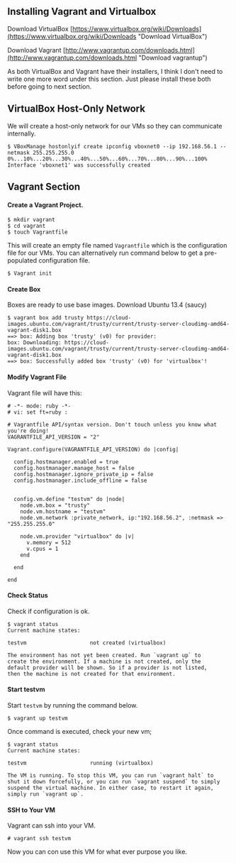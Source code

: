 ## Installing Vagrant and Virtualbox

Download VirtualBox
[https://www.virtualbox.org/wiki/Downloads](https://www.virtualbox.org/wiki/Downloads "Download VirtualBox")

Download Vagrant
[http://www.vagrantup.com/downloads.html](http://www.vagrantup.com/downloads.html "Download vagrantup")

As both VirtualBox and Vagrant have their installers, I think I don't need to write one more word under this section. Just please install these both before going to next section.

## VirtualBox Host-Only Network

We will create a host-only network for our VMs so they can communicate internally.

    $ VBoxManage hostonlyif create ipconfig vboxnet0 --ip 192.168.56.1 --netmask 255.255.255.0
    0%...10%...20%...30%...40%...50%...60%...70%...80%...90%...100%
    Interface 'vboxnet1' was successfully created

## Vagrant Section

#### Create a Vagrant Project.

    $ mkdir vagrant
    $ cd vagrant
    $ touch Vagrantfile

This will create an empty file named ```Vagrantfile``` which is the configuration file for our VMs. You can alternatively run command below to get a pre-populated configuration file.
    
    $ Vagrant init


#### Create Box

Boxes are ready to use base images. Download Ubuntu 13.4 (saucy)

    $ vagrant box add trusty https://cloud-images.ubuntu.com/vagrant/trusty/current/trusty-server-cloudimg-amd64-vagrant-disk1.box
    ==> box: Adding box 'trusty' (v0) for provider:
    box: Downloading: https://cloud-images.ubuntu.com/vagrant/trusty/current/trusty-server-cloudimg-amd64-vagrant-disk1.box
    ==> box: Successfully added box 'trusty' (v0) for 'virtualbox'!

#### Modify Vagrant File

Vagrant file will have this:

    # -*- mode: ruby -*-
    # vi: set ft=ruby :

    # Vagrantfile API/syntax version. Don't touch unless you know what you're doing!
    VAGRANTFILE_API_VERSION = "2"

    Vagrant.configure(VAGRANTFILE_API_VERSION) do |config|

      config.hostmanager.enabled = true
      config.hostmanager.manage_host = false
      config.hostmanager.ignore_private_ip = false
      config.hostmanager.include_offline = false


      config.vm.define "testvm" do |node|
        node.vm.box = "trusty"
        node.vm.hostname = "testvm"
        node.vm.network :private_network, ip:"192.168.56.2", :netmask => "255.255.255.0"

        node.vm.provider "virtualbox" do |v|
          v.memory = 512
          v.cpus = 1
        end
        
      end
      
    end

#### Check Status

Check if configuration is ok.

    $ vagrant status
    Current machine states:

    testvm                    not created (virtualbox)

    The environment has not yet been created. Run `vagrant up` to
    create the environment. If a machine is not created, only the
    default provider will be shown. So if a provider is not listed,
    then the machine is not created for that environment.

#### Start testvm

Start `testvm` by running the command below.

    $ vagrant up testvm

Once command is executed, check your new vm;

    $ vagrant status
    Current machine states:

    testvm                    running (virtualbox)

    The VM is running. To stop this VM, you can run `vagrant halt` to
    shut it down forcefully, or you can run `vagrant suspend` to simply
    suspend the virtual machine. In either case, to restart it again,
    simply run `vagrant up`.
    
#### SSH to Your VM

Vagrant can ssh into your VM.

    # vagrant ssh testvm
    
Now you can con use this VM for what ever purpose you like.